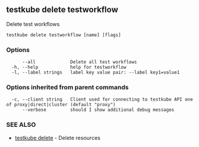 ## testkube delete testworkflow

Delete test workflows

```
testkube delete testworkflow [name] [flags]
```

### Options

```
      --all             Delete all test workflows
  -h, --help            help for testworkflow
  -l, --label strings   label key value pair: --label key1=value1
```

### Options inherited from parent commands

```
  -c, --client string   Client used for connecting to testkube API one of proxy|direct|cluster (default "proxy")
      --verbose         should I show additional debug messages
```

### SEE ALSO

* [testkube delete](testkube_delete.md)	 - Delete resources


